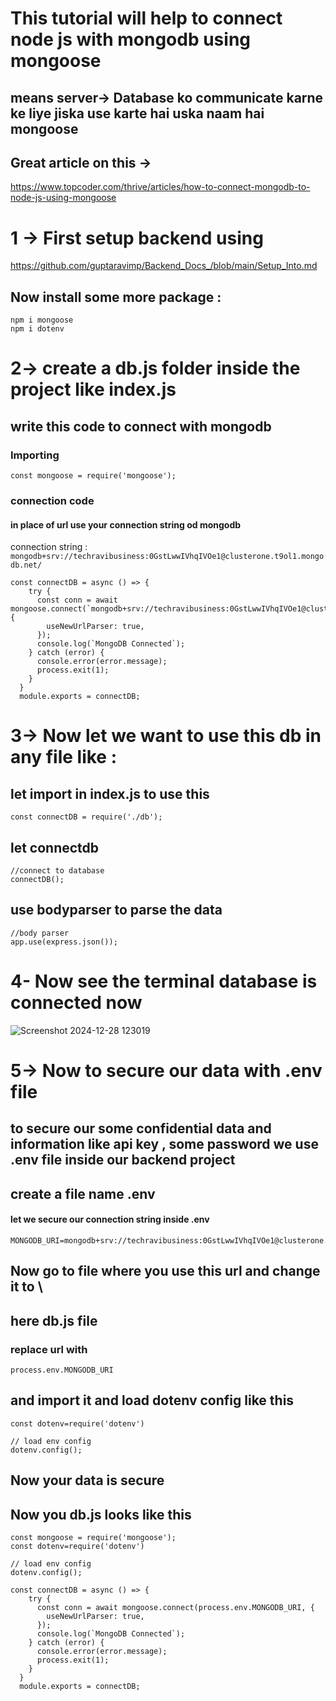 #  This tutorial will help to connect node js with mongodb using mongoose 
## means server-> Database ko communicate karne ke liye jiska use karte hai uska naam hai mongoose 
## Great article on this ->
https://www.topcoder.com/thrive/articles/how-to-connect-mongodb-to-node-js-using-mongoose
# 1 -> First setup backend using 
https://github.com/guptaravimp/Backend_Docs_/blob/main/Setup_Into.md
## Now install some more package :
```
npm i mongoose
npm i dotenv
```
# 2-> create a db.js folder inside the project like index.js 
## write this code to connect with mongodb 
### Importing
```
const mongoose = require('mongoose');
```
### connection code 
#### in place of url use your connection string od mongodb 
connection string : ```mongodb+srv://techravibusiness:0GstLwwIVhqIVOe1@clusterone.t9ol1.mongodb.net/```
```
const connectDB = async () => {
    try {
      const conn = await mongoose.connect(`mongodb+srv://techravibusiness:0GstLwwIVhqIVOe1@clusterone.t9ol1.mongodb.net/`, {
        useNewUrlParser: true,
      });
      console.log(`MongoDB Connected`);
    } catch (error) {
      console.error(error.message);
      process.exit(1);
    }
  }
  module.exports = connectDB;
```
# 3-> Now let we want to use this db in any file like :
## let import in index.js to use this 
```
const connectDB = require('./db');
```
## let connectdb
```
//connect to database
connectDB();
```
## use bodyparser to parse the data 
```
//body parser
app.use(express.json());
```
# 4- Now see the terminal database is connected now 

![Screenshot 2024-12-28 123019](https://github.com/user-attachments/assets/37beeb6e-18cd-424e-8a9f-fecb048382f3)

# 5-> Now to secure our data with .env file
## to secure our some confidential data and information like api key , some password we use .env file inside our backend project 
## create a file name .env
#### let we secure our connection string inside .env
```
MONGODB_URI=mongodb+srv://techravibusiness:0GstLwwIVhqIVOe1@clusterone.t9ol1.mongodb.net/
```
## Now go to file where you use this url and change it to \
## here db.js file
### replace url with
```
process.env.MONGODB_URI
```
## and import it and load dotenv config like this 
```
const dotenv=require('dotenv')

// load env config 
dotenv.config();
```
## Now your data is secure 
## Now you db.js looks like this 
```
const mongoose = require('mongoose');
const dotenv=require('dotenv')

// load env config 
dotenv.config();

const connectDB = async () => {
    try {
      const conn = await mongoose.connect(process.env.MONGODB_URI, {
        useNewUrlParser: true,
      });
      console.log(`MongoDB Connected`);
    } catch (error) {
      console.error(error.message);
      process.exit(1);
    }
  }
  module.exports = connectDB;
```



